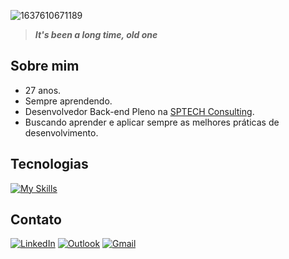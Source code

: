 ![1637610671189](https://user-images.githubusercontent.com/53615642/222939008-5381f1ae-e61e-4e0d-bc24-2b5a9cd9eed3.jpg)

> ***It's been a long time, old one***

## Sobre mim

- 27 anos.
- Sempre aprendendo.
- Desenvolvedor Back-end Pleno na [SPTECH Consulting](https://github.com/BandTec).
- Buscando aprender e aplicar sempre as melhores práticas de desenvolvimento.

## Tecnologias

[![My Skills](https://skillicons.dev/icons?i=spring,mysql,postgres,nodejs,react,python,docker,grafana,azure,gcp,linux&theme=dark)](https://skillicons.dev)


## Contato
[![LinkedIn](https://img.shields.io/badge/linkedin-%230077B5.svg?style=for-the-badge&logo=linkedin&logoColor=white)](https://www.linkedin.com/in/paulo-souza27/)
[![Outlook](https://img.shields.io/badge/Microsoft_Outlook-0078D4?style=for-the-badge&logo=microsoft-outlook&logoColor=white)](mailto:paulo.souza@sptech.school)
[![Gmail](https://img.shields.io/badge/Gmail-D14836?style=for-the-badge&logo=gmail&logoColor=white)](mailto:paulotadeums@gmail.com)
